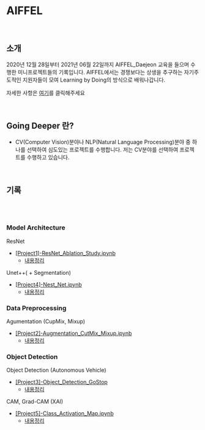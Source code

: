 AIFFEL
===

<br/>

## 소개
2020년 12월 28일부터 2021년 06월 22일까지 AIFFEL_Daejeon 교육을 들으며 수행한 미니프로젝트들의 기록입니다.
AIFFEL에서는 경쟁보다는 상생을 추구하는 자기주도적인 지원자들이 모여 Learning by Doing의 방식으로 배워나갑니다.

자세한 사항은 [여기](https://dj.aiffel.io/)를 클릭해주세요

<br/>

## **Going Deeper 란?**
- CV(Computer Vision)분야나 NLP(Natural Language Processing)분야 중 하나를 선택하여 심도있는 프로젝트를 수행합니다. 저는 CV분야를 선택하여 프로젝트를 수행하고 있습니다.

<br/>

## 기록

<br/>
<br/>

### Model Architecture

ResNet
- [\[Project1\]-ResNet_Ablation_Study.ipynb](https://github.com/gotjd709/AIFFEL_Going_Deeper_CV/blob/master/%5BProject1%5D-ResNet_Ablation_Study.ipynb)
  - [내용정리](https://github.com/vg-rlo/weekly-deeplearning-study/blob/master/lecture_week1/CV_L1_ResNet_ModelOptimization.ipynb)

Unet++( + Segmentation)
- [\[Project4\]-Nest_Net.ipynb](https://github.com/gotjd709/AIFFEL_Going_Deeper_CV/blob/master/%5BProject4%5D-Nest_Net.ipynb)
  - [내용정리](https://github.com/vg-rlo/weekly-deeplearning-study/blob/master/lecture_week2/CV_L4_Segmentation_LHS.ipynb)



### Data Preprocessing

Agumentation (CupMix, Mixup)
- [\[Project2\]-Augmentation_CutMix_Mixup.ipynb](https://github.com/gotjd709/AIFFEL_Going_Deeper_CV/blob/master/%5BProject2%5D-Augmentation_CutMix_Mixup.ipynb)
  - [내용정리](https://github.com/vg-rlo/weekly-deeplearning-study/blob/master/lecture_week1/CV_L2_Agumentation.ipynb)



### Object Detection

Object Detection (Autonomous Vehicle)
- [\[Project3\]-Object_Detection_GoStop](https://github.com/gotjd709/AIFFEL_Going_Deeper_CV/blob/master/%5BProject3%5D-Object_Detection_GoStop.ipynb)
  - [내용정리](https://github.com/vg-rlo/weekly-deeplearning-study/blob/master/lecture_week2/CV_L3_ObjectDetection_LHS.ipynb)


CAM, Grad-CAM (XAI)
- [\[Project5\]-Class_Activation_Map.ipynb](https://github.com/gotjd709/AIFFEL_Going_Deeper_CV/blob/master/%5BProject5%5D-Class_Activation_Map.ipynb)
  - [내용정리](https://github.com/vg-rlo/weekly-deeplearning-study/blob/master/lecture_week3/CV_L5_Class_Activation_Map_LHS.ipynb)
